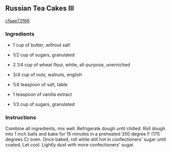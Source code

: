 ## Russian Tea Cakes III

[cfaae72f66](http://allrecipes.com/recipe/russian-tea-cakes-iii/)

### Ingredients

 - 1 cup of butter, without salt

 - 1/2 cup of sugars, granulated

 - 2 1/4 cup of wheat flour, white, all-purpose, unenriched

 - 3/4 cup of nuts, walnuts, english

 - 1/4 teaspoon of salt, table

 - 1 teaspoon of vanilla extract

 - 1/3 cup of sugars, granulated

### Instructions

Combine all ingredients, mix well. Refrigerate dough until chilled. Roll dough into 1 inch balls and bake for 15 minutes in a preheated 350 degree F (175 degrees C) oven. Once baked, roll while still hot in confectioners' sugar until coated. Let cool. Lightly dust with more confectioners' sugar.